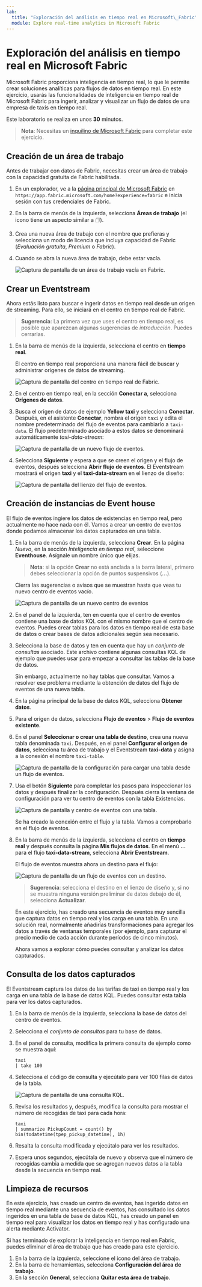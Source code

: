 ```yaml
---
lab:
  title: "Exploración del análisis en tiempo real en Microsoft\_Fabric"
  module: Explore real-time analytics in Microsoft Fabric
---
```


# Exploración del análisis en tiempo real en Microsoft Fabric

Microsoft Fabric proporciona inteligencia en tiempo real, lo que le permite crear soluciones analíticas para flujos de datos en tiempo real. En este ejercicio, usarás las funcionalidades de inteligencia en tiempo real de Microsoft Fabric para ingerir, analizar y visualizar un flujo de datos de una empresa de taxis en tiempo real.

Este laboratorio se realiza en unos **30** minutos.

> **Nota**: Necesitas un [inquilino de Microsoft Fabric](https://learn.microsoft.com/fabric/get-started/fabric-trial) para completar este ejercicio.

## Creación de un área de trabajo

Antes de trabajar con datos de Fabric, necesitas crear un área de trabajo con la capacidad gratuita de Fabric habilitada.

1. En un explorador, ve a la [página principal de Microsoft Fabric](https://app.fabric.microsoft.com/home?experience=fabric) en `https://app.fabric.microsoft.com/home?experience=fabric` e inicia sesión con tus credenciales de Fabric.
1. En la barra de menús de la izquierda, selecciona **Áreas de trabajo** (el icono tiene un aspecto similar a &#128455;).
1. Crea una nueva área de trabajo con el nombre que prefieras y selecciona un modo de licencia que incluya capacidad de Fabric (*Evaluación gratuita*, *Premium* o *Fabric*).
1. Cuando se abra la nueva área de trabajo, debe estar vacía.

    ![Captura de pantalla de un área de trabajo vacía en Fabric.](./images/new-workspace.png)

## Crear un Eventstream

Ahora estás listo para buscar e ingerir datos en tiempo real desde un origen de streaming. Para ello, se iniciará en el centro en tiempo real de Fabric.

> **Sugerencia**: La primera vez que uses el centro en tiempo real, es posible que aparezcan algunas sugerencias de *introducción*. Puedes cerrarlas.

1. En la barra de menús de la izquierda, selecciona el centro en **tiempo real**.

    El centro en tiempo real proporciona una manera fácil de buscar y administrar orígenes de datos de streaming.

    ![Captura de pantalla del centro en tiempo real de Fabric.](./images/real-time-hub.png)

1. En el centro en tiempo real, en la sección **Conectar a**, selecciona **Orígenes de datos**.
1. Busca el origen de datos de ejemplo **Yellow taxi** y selecciona **Conectar**. Después, en el asistente **Conectar**, nombra el origen `taxi` y edita el nombre predeterminado del flujo de eventos para cambiarlo a `taxi-data`. El flujo predeterminado asociado a estos datos se denominará automáticamente *taxi-data-stream*:

    ![Captura de pantalla de un nuevo flujo de eventos.](./images/name-eventstream.png)

1. Selecciona **Siguiente** y espera a que se creen el origen y el flujo de eventos, después selecciona **Abrir flujo de eventos**. El Eventstream mostrará el origen **taxi** y el **taxi-data-stream** en el lienzo de diseño:

   ![Captura de pantalla del lienzo del flujo de eventos.](./images/new-taxi-stream.png)

## Creación de instancias de Event house

El flujo de eventos ingiere los datos de existencias en tiempo real, pero actualmente no hace nada con él. Vamos a crear un centro de eventos donde podamos almacenar los datos capturados en una tabla.

1. En la barra de menús de la izquierda, selecciona **Crear**. En la página *Nuevo*, en la sección *Inteligencia en tiempo real*, seleccione **Eventhouse**. Asígnale un nombre único que elijas.

    >**Nota**: si la opción **Crear** no está anclada a la barra lateral, primero debes seleccionar la opción de puntos suspensivos (**...**).

    Cierra las sugerencias o avisos que se muestran hasta que veas tu nuevo centro de eventos vacío.

    ![Captura de pantalla de un nuevo centro de eventos](./images/create-eventhouse.png)

1. En el panel de la izquierda, ten en cuenta que el centro de eventos contiene una base de datos KQL con el mismo nombre que el centro de eventos. Puedes crear tablas para los datos en tiempo real de esta base de datos o crear bases de datos adicionales según sea necesario.
1. Selecciona la base de datos y ten en cuenta que hay un *conjunto de consultas* asociado. Este archivo contiene algunas consultas KQL de ejemplo que puedes usar para empezar a consultar las tablas de la base de datos.

    Sin embargo, actualmente no hay tablas que consultar. Vamos a resolver ese problema mediante la obtención de datos del flujo de eventos de una nueva tabla.

1. En la página principal de la base de datos KQL, selecciona **Obtener datos**.
1. Para el origen de datos, selecciona **Flujo de eventos** > **Flujo de eventos existente**.
1. En el panel **Seleccionar o crear una tabla de destino**, crea una nueva tabla denominada `taxi`. Después, en el panel **Configurar el origen de datos**, selecciona tu área de trabajo y el Eventstream **taxi-data** y asigna a la conexión el nombre `taxi-table`.

   ![Captura de pantalla de la configuración para cargar una tabla desde un flujo de eventos.](./images/configure-destination.png)

1. Usa el botón **Siguiente** para completar los pasos para inspeccionar los datos y después finalizar la configuración. Después cierra la ventana de configuración para ver tu centro de eventos con la tabla Existencias.

   ![Captura de pantalla y centro de eventos con una tabla.](./images/eventhouse-with-table.png)

    Se ha creado la conexión entre el flujo y la tabla. Vamos a comprobarlo en el flujo de eventos.

1. En la barra de menús de la izquierda, selecciona el centro en **tiempo real** y después consulta la página **Mis flujos de datos**. En el menú **...** para el flujo **taxi-data-stream**, selecciona **Abrir Eventstream**.

    El flujo de eventos muestra ahora un destino para el flujo:

   ![Captura de pantalla de un flujo de eventos con un destino.](./images/eventstream-destination.png)

    > **Sugerencia**: selecciona el destino en el lienzo de diseño y, si no se muestra ninguna versión preliminar de datos debajo de él, selecciona **Actualizar**.

    En este ejercicio, has creado una secuencia de eventos muy sencilla que captura datos en tiempo real y los carga en una tabla. En una solución real, normalmente añadirías transformaciones para agregar los datos a través de ventanas temporales (por ejemplo, para capturar el precio medio de cada acción durante períodos de cinco minutos).

    Ahora vamos a explorar cómo puedes consultar y analizar los datos capturados.

## Consulta de los datos capturados

El Eventstream captura los datos de las tarifas de taxi en tiempo real y los carga en una tabla de la base de datos KQL. Puedes consultar esta tabla para ver los datos capturados.

1. En la barra de menús de la izquierda, selecciona la base de datos del centro de eventos.
1. Selecciona el *conjunto de consultas* para tu base de datos.
1. En el panel de consulta, modifica la primera consulta de ejemplo como se muestra aquí:

    ```kql
    taxi
    | take 100
    ```

1. Selecciona el código de consulta y ejecútalo para ver 100 filas de datos de la tabla.

    ![Captura de pantalla de una consulta KQL.](./images/kql-stock-query.png)

1. Revisa los resultados y, después, modifica la consulta para mostrar el número de recogidas de taxi para cada hora:

    ```kql
    taxi
    | summarize PickupCount = count() by bin(todatetime(tpep_pickup_datetime), 1h)
    ```

1. Resalta la consulta modificada y ejecútalo para ver los resultados.
1. Espera unos segundos, ejecútala de nuevo y observa que el número de recogidas cambia a medida que se agregan nuevos datos a la tabla desde la secuencia en tiempo real.

## Limpieza de recursos

En este ejercicio, has creado un centro de eventos, has ingerido datos en tiempo real mediante una secuencia de eventos, has consultado los datos ingeridos en una tabla de base de datos KQL, has creado un panel en tiempo real para visualizar los datos en tiempo real y has configurado una alerta mediante Activator.

Si has terminado de explorar la inteligencia en tiempo real en Fabric, puedes eliminar el área de trabajo que has creado para este ejercicio.

1. En la barra de la izquierda, seleccione el icono del área de trabajo.
2. En la barra de herramientas, selecciona **Configuración del área de trabajo**.
3. En la sección **General**, selecciona **Quitar esta área de trabajo**.
